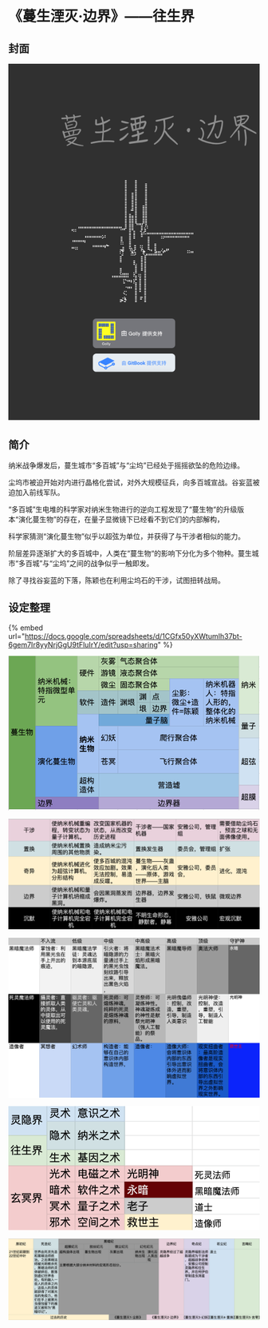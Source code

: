 # 《蔓生湮灭·边界》——往生界

## 封面

![](../.gitbook/assets/2.png)

## 简介

纳米战争爆发后，蔓生城市“多百城”与“尘坞”已经处于摇摇欲坠的危险边缘。

尘坞市被迫开始对内进行晶格化尝试，对外大规模征兵，向多百城宣战。谷妄蓝被迫加入前线军队。

“多百城”生电堆的科学家对纳米生物进行的逆向工程发现了“蔓生物“的升级版本“演化蔓生物”的存在，在量子显微镜下已经看不到它们的内部解构，

科学家猜测“演化蔓生物”似乎以超弦为单位，并获得了与干涉者相似的能力。

阶层差异逐渐扩大的多百城中，人类在“蔓生物“的影响下分化为多个物种。蔓生城市“多百城”与“尘坞”之间的战争似乎一触即发。

除了寻找谷妄蓝的下落，陈颖也在利用尘坞石的干涉，试图扭转战局。

## 设定整理

{% embed url="https://docs.google.com/spreadsheets/d/1CGfx50yXWtumIh37bt-6gem7Ir8yyNrjGgU9tFluIrY/edit?usp=sharing" %}

![](../.gitbook/assets/ping-mu-kuai-zhao-20201011-xia-wu-10.19.18.png)

![](../.gitbook/assets/ping-mu-kuai-zhao-20201017-xia-wu-7.29.16.png)

![](../.gitbook/assets/ping-mu-kuai-zhao-20201017-xia-wu-6.54.46.png)

![](../.gitbook/assets/ping-mu-kuai-zhao-20201017-xia-wu-6.54.59.png)

![](../.gitbook/assets/ping-mu-kuai-zhao-20201017-xia-wu-6.55.14.png)

